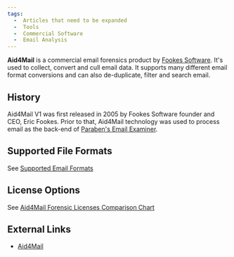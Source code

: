 ```yaml
---
tags:
  -  Articles that need to be expanded
  -  Tools
  -  Commercial Software
  -  Email Analysis
---
```

**Aid4Mail** is a commercial email forensics product by [Fookes
Software](fookes_software.md). It's used to collect, convert and
cull email data. It supports many different email format conversions and
can also de-duplicate, filter and search email.

## History

Aid4Mail V1 was first released in 2005 by Fookes Software founder and
CEO, Eric Fookes. Prior to that, Aid4Mail technology was used to process
email as the back-end of [Paraben's Email
Examiner](paraben's_email_examiner.md).

## Supported File Formats

See [Supported Email
Formats](http://www.aid4mail.com/supported-email-formats)

## License Options

See [Aid4Mail Forensic Licenses Comparison
Chart](http://www.aid4mail.com/ediscovery-forensics-feature-comparison)

## External Links

- [Aid4Mail](http://aid4mail.com)

